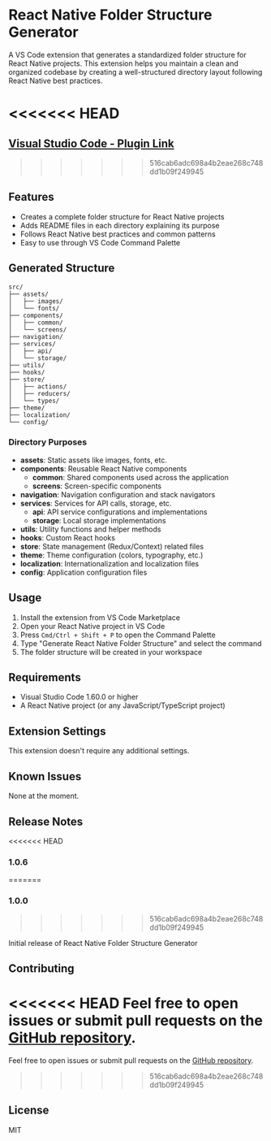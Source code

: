 # React Native Folder Structure Generator

A VS Code extension that generates a standardized folder structure for React Native projects. This extension helps you maintain a clean and organized codebase by creating a well-structured directory layout following React Native best practices.

<<<<<<< HEAD
=======
## [Visual Studio Code - Plugin Link](https://marketplace.visualstudio.com/items?itemName=RaviBhavsar.react-native-folder-structure)



>>>>>>> 516cab6adc698a4b2eae268c748dd1b09f249945
## Features

- Creates a complete folder structure for React Native projects
- Adds README files in each directory explaining its purpose
- Follows React Native best practices and common patterns
- Easy to use through VS Code Command Palette

## Generated Structure

```
src/
├── assets/
│   ├── images/
│   └── fonts/
├── components/
│   ├── common/
│   └── screens/
├── navigation/
├── services/
│   ├── api/
│   └── storage/
├── utils/
├── hooks/
├── store/
│   ├── actions/
│   ├── reducers/
│   └── types/
├── theme/
├── localization/
└── config/
```

### Directory Purposes

- **assets**: Static assets like images, fonts, etc.
- **components**: Reusable React Native components
  - **common**: Shared components used across the application
  - **screens**: Screen-specific components
- **navigation**: Navigation configuration and stack navigators
- **services**: Services for API calls, storage, etc.
  - **api**: API service configurations and implementations
  - **storage**: Local storage implementations
- **utils**: Utility functions and helper methods
- **hooks**: Custom React hooks
- **store**: State management (Redux/Context) related files
- **theme**: Theme configuration (colors, typography, etc.)
- **localization**: Internationalization and localization files
- **config**: Application configuration files

## Usage

1. Install the extension from VS Code Marketplace
2. Open your React Native project in VS Code
3. Press `Cmd/Ctrl + Shift + P` to open the Command Palette
4. Type "Generate React Native Folder Structure" and select the command
5. The folder structure will be created in your workspace

## Requirements

- Visual Studio Code 1.60.0 or higher
- A React Native project (or any JavaScript/TypeScript project)

## Extension Settings

This extension doesn't require any additional settings.

## Known Issues

None at the moment.

## Release Notes

<<<<<<< HEAD
### 1.0.6
=======
### 1.0.0
>>>>>>> 516cab6adc698a4b2eae268c748dd1b09f249945

Initial release of React Native Folder Structure Generator

## Contributing

<<<<<<< HEAD
Feel free to open issues or submit pull requests on the [GitHub repository](https://github.com/ravibhavsar05/RN-FolderStructure).
=======
Feel free to open issues or submit pull requests on the [GitHub repository](https://github.com/yourusername/react-native-folder-structure).
>>>>>>> 516cab6adc698a4b2eae268c748dd1b09f249945

## License

MIT

